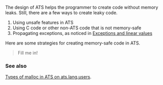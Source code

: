 The design of ATS helps the programmer to create code without memory leaks. Still, there are a few ways to create leaky code.

  1. Using unsafe features in ATS
  2. Using C code or other non-ATS code that is not memory-safe
  3. Propagating exceptions, as noticed in [Exceptions and linear values](https://groups.google.com/forum/#!topic/ats-lang-users/0fV9rs4CoH4)

Here are some strategies for creating memory-safe code in ATS.

> Fill me in!

### See also

[Types of malloc in ATS on ats.lang.users](https://groups.google.com/forum/#!topic/ats-lang-users/LFlVcgX7aAA).
